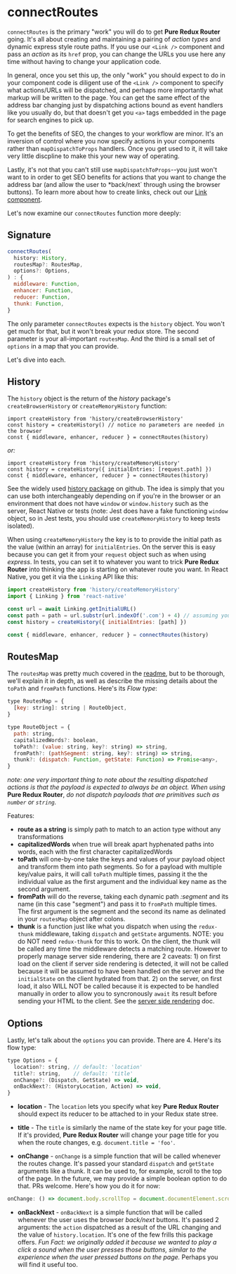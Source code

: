 # connectRoutes

`connectRoutes` is the primary "work" you will do to get **Pure Redux Router** going. It's all about creating and maintaining
a pairing of *action types* and dynamic express style route paths. If you use our `<Link />` component and pass an *action* as
its `href` prop, you can change the URLs you use here any time without having to change your application code. 

In general, once you set this up, the only "work" you should expect to do in your component code is diligent use of the `<Link />` component
to specify what actions/URLs will be dispatched, and perhaps more importantly what markup will be written to the page. You can get the same
effect of the address bar changing just by dispatching actions bound as event handlers like you usually do, but that doesn't get you
`<a>` tags embedded in the page for search engines to pick up. 

To get the benefits of SEO, the changes to your workflow are minor. It's an inversion of control where you now specify actions in your components
rather than `mapDispatchToProps` handlers. Once you get used to it, it will take very little discpline to make this your new way of operating.

Lastly, it's not that you can't still use `mapDispatchToProps`--you just won't want to
in order to get SEO benefits for actions that you want to change the address bar (and allow the user to *back/next` through using the 
browser buttons). To learn more about how to create links, check out our [Link component](https://github.com/faceyspacey/pure-redux-router-link).

Let's now examine our `connectRoutes` function more deeply:

## Signature
```javascript
connectRoutes(
  history: History,
  routesMap?: RoutesMap,
  options?: Options,
) : {
  middleware: Function,
  enhancer: Function,
  reducer: Function,
  thunk: Function,
}
```

The only parameter `connectRoutes` expects is the `history` object. You won't get much for that, but it won't break your redux store.
The second parameter is your all-important `routesMap`. And the third is a small set of `options` in a map that you can provide.

Let's dive into each.

## History
The `history` object is the return of the *history* package's `createBrowserHistory` or `createMemoryHistory` function:

```
import createHistory from 'history/createBrowserHistory'
const history = createHistory() // notice no parameters are needed in the browser
const { middleware, enhancer, reducer } = connectRoutes(history)

```
*or:*
```
import createHistory from 'history/createMemoryHistory'
const history = createHistory({ initialEntries: [request.path] })
const { middleware, enhancer, reducer } = connectRoutes(history)
```

See the widely used [history package](https://github.com/ReactTraining/history) on github. The idea is simply that you can use
both interchangeably depending on if you're in the browser or an environment that does not have `window` or `window.history` such as the 
server, React Native or tests (note: Jest does have a fake functioning `window` object, so in Jest tests, you should
use `createMemoryHistory` to keep tests isolated).

When using `createMemoryHistory` the key is to to provide the initial path as the value (within an array) for `initialEntries`. On the
server this is easy because you can get it from your `request` object such as when using *express*. In tests, you can set it to whatever
you want to trick **Pure Redux Router** into thinking the app is starting on whatever route you want. In React Native, you get it via
the `Linking` API like this:

```javascript
import createHistory from 'history/createMemoryHistory'
import { Linking } from 'react-native'

const url = await Linking.getInitialURL()
const path = path = url.substr(url.indexOf('.com') + 4) // assuming you're using Universal Links
const history = createHistory({ initialEntries: [path] })

const { middleware, enhancer, reducer } = connectRoutes(history)
```


## RoutesMap

The `routesMap` was pretty much covered in the [readme](../README.md), but to be thorough,
we'll explain it in depth, as well as describe the missing details about the `toPath` and `fromPath` functions. Here's its 
*Flow type*:

```javascript
type RoutesMap = {
  [key: string]: string | RouteObject,
}

type RouteObject = {
  path: string,
  capitalizedWords?: boolean,
  toPath?: (value: string, key?: string) => string,
  fromPath?: (pathSegment: string, key?: string) => string,
  thunk?: (dispatch: Function, getState: Function) => Promise<any>,
}
```

*note: one very important thing to note about the resulting dispatched actions is that the payload is expected to always be an object.
When using* **Pure Redux Router**, *do not dispatch payloads that are primitives such as `number` or `string`.*

Features:
* **route as a string** is simply path to match to an action type without any transformations
* **capitalizedWords** when true will break apart hyphenated paths into words, each with the first character capitalizedWords
* **toPath** will one-by-one take the keys and values of your payload object and transform them into path segments. So for a payload 
with multiple key/value pairs, it will call `toPath` multiple times, passing it the the individual value as the first argument
and the individual key name as the second argument.
* **fromPath** will do the reverse, taking each dynamic path *:segment* and its name (in this case "segment") and pass it to 
`fromPath` multiple times. The first argument is the segment and the second its name as delinated in your `routesMap` object
after colons.
* **thunk** is a function just like what you dispatch when using the `redux-thunk` middleware, taking `dispatch` and `getState`
arguments. NOTE: you do NOT need `redux-thunk` for this to work. On the client, the thunk will be called any time the middleware
detects a matching route. However to properly manage server side rendering, there are 2 caveats: 1) on first load on the client if
server side rendering is detected, it will not be called because it will be assumed to have been handled on the server and the 
`initialState` on the client hydrated from that. 2) on the server, on first load, it also WILL NOT be called because it is expected
to be handled manually in order to allow you to syncronously `await` its result before sending your HTML to the client. See the
[server side rendering](./docs/server-rendering.md) doc.


## Options
Lastly, let's talk about the `options` you can provide. There are 4. Here's its flow type:

```javascript
type Options = {
  location?: string, // default: 'location'
  title?: string,    // default: 'title'
  onChange?: (Dispatch, GetState) => void,
  onBackNext?: (HistoryLocation, Action) => void,
}
```

* **location** - The `location` lets you specify what key **Pure Redux Router** should expect its reducer to be attached to in your Redux state stree. 

* **title** - The `title` is similarly the name of the state key for your page title. If it's provided, **Pure Redux Router** will change your page 
title for you when the route changes, e.g. `document.title = 'foo'`.

* **onChange** - `onChange` is a simple function that will be called whenever the routes change. It's passed your standard `dispatch` and `getState` arguments
like a thunk. It can be used to, for example, scroll to the top of the page. In the future, we may provide a simple boolean option to do that. PRs welcome. Here's how you do it for now:

```javascript
onChange: () => document.body.scrollTop = document.documentElement.scrollTop = 0
```

* **onBackNext** - `onBackNext` is a simple function that will be called whenever the user uses the browser *back/next* buttons. It's passed 2 arguments:
the `action` dispatched as a result of the URL changing and the value of `history.location`. It's one of the few frills this package
offers. *Fun Fact: we originally added it because we wanted to play a click a sound when the user presses those buttons, similar to
the experience when the user pressed buttons on the page.* Perhaps you will find it useful too. 
